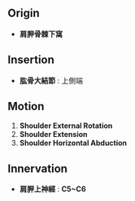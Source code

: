 ## Origin
* **肩胛骨棘下窩**
## Insertion
* **肱骨大結節** : 上側端
## Motion
1. **Shoulder External Rotation**
2. **Shoulder Extension**
3. **Shoulder Horizontal Abduction**
## Innervation
* **肩胛上神經** : **C5~C6**